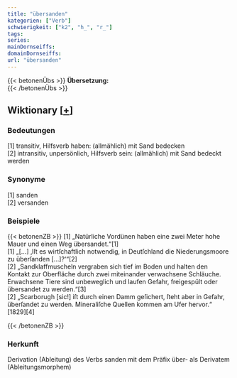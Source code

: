 ```yaml
---
title: "übersanden"
kategorien: ["Verb"]
schwierigkeit: ["k2", "h_", "r_"]
tags:
series:
mainDornseiffs:
domainDornseiffs:
url: "übersanden"
---
```


{{< betonenÜbs >}}
**Übersetzung:**  
{{< /betonenÜbs >}}

## Wiktionary [[+](https://de.wiktionary.org/wiki/übersanden)]

### Bedeutungen
[1] transitiv, Hilfsverb haben: (allmählich) mit Sand bedecken  
[2] intransitiv, unpersönlich, Hilfsverb sein: (allmählich) mit Sand bedeckt werden  

### Synonyme
[1] sanden  
[2] versanden  

### Beispiele
{{< betonenZB >}}
[1] „Natürliche Vordünen haben eine zwei Meter hohe Mauer und einen Weg übersandet.“[1]  
[1] „[…] ‚Iſt es wirtſchaftlich notwendig, in Deutſchland die Niederungsmoore zu überſanden […]?‘“[2]  
[2] „Sandklaffmuscheln vergraben sich tief im Boden und halten den Kontakt zur Oberfläche durch zwei miteinander verwachsene Schläuche. Erwachsene Tiere sind unbeweglich und laufen Gefahr, freigespült oder übersandet zu werden.“[3]  
[2] „Scarborugh [sic!] iſt durch einen Damm geſichert, ſteht aber in Gefahr, überſandet zu werden. Mineraliſche Quellen kommen am Ufer hervor.“ [1829][4]  

{{< /betonenZB >}}
### Herkunft
Derivation (Ableitung) des Verbs sanden mit dem Präfix über- als Derivatem (Ableitungsmorphem)  


